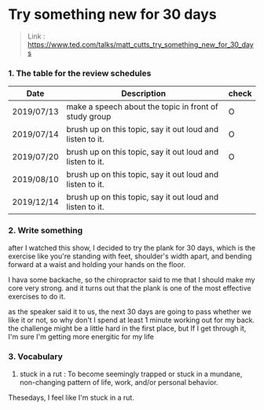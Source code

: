 # Try something new for 30 days

> Link : https://www.ted.com/talks/matt_cutts_try_something_new_for_30_days

### 1. The table for the review schedules

| Date       | Description                                               | check |
| ---------- | --------------------------------------------------------- | ----- |
| 2019/07/13 | make a speech about the topic in front of study group     | O     |
| 2019/07/14 | brush up on this topic, say it out loud and listen to it. | O     |
| 2019/07/20 | brush up on this topic, say it out loud and listen to it. | O     |
| 2019/08/10 | brush up on this topic, say it out loud and listen to it. |       |
| 2019/12/14 | brush up on this topic, say it out loud and listen to it. |       |



### 2. Write something 

after I watched this show, I decided to try the plank for 30 days, which is the exercise like you're standing with feet, shoulder's width apart, and bending forward at a waist and holding your hands on the floor. 

I hava some backache, so the chiropractor said to me that I should make my core very strong. and it turns out that the plank is one of the most effective exercises to do it. 

as the speaker said it to us, the next 30 days are going to pass whether we like it or not, so why don't I spend at least 1 minute working out for my back. the challenge might be a little hard in the first place, but If I get through it, I'm sure I'm getting more energitic for my life



### 3. Vocabulary

1) stuck in a rut : To become seemingly trapped or stuck in a mundane, non-changing pattern of life, work, and/or personal behavior.

Thesedays, I feel like I'm stuck in a rut. 
